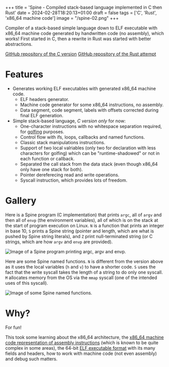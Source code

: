 +++
title = 'Spine - Compiled stack-based language implemented in C then Rust'
date = 2024-02-28T18:20:13+01:00
draft = false
tags = ['C', 'Rust', 'x86_64 machine code']
image = "/spine-02.png"
+++

Compiler of a stack-based simple language down to ELF executable with x86_64 machine code generated by handwritten code (no assembly), which works! First started in C, then a rewrite in Rust was started with better abstractions.

[GitHub repository of the C version](https://github.com/anima-libera/spine-lang)
[GitHub repository of the Rust attempt](https://github.com/anima-libera/spine)

# Features

- Generates working ELF executables with generated x86_64 machine code.
  - ELF headers generator.
  - Machine code generator for some x86_64 instructions, no assembly.
  - Data segment, code segment, labels with offsets corrected during final ELF generation.
- Simple stack-based language, *C version only* for now:
  - One-character instructions with no whitespace separation required, for [golfing](https://en.wikipedia.org/wiki/Code_golf) purposes.
  - Control flow with ifs, loops, callbacks and named functions.
  - Classic stack manipulations instructions.
  - Support of two local valriables (only two for declaration with less characters for golfing) which can be "runtime-shadowed" or not in each function or callback.
  - Separated the call stack from the data stack (even though x86_64 only have one stack for both).
  - Pointer dereferecing read and write operations.
  - Syscall instruction, which provides lots of freedom.

# Gallery 

Here is a Spine program (C implementation) that prints `argc`, all of `argv` and then all of `envp` (the environment variables), all of which is on the stack at the start of program execution on Linux. `N` is a function that prints an integer in base 10, `S` prints a Spine string (pointer and length, which are what is pushed by Spine string literals), and `Z` print null-terminated string (or C strings, which are how `argv` and `envp` are provided).

![Image of a Spine program printing `argc`, `argv` and `envp`.](/spine-01.png)

Here are some Spine named functions. `N` is different from the version above as it uses the local variables (`h` and `v`) to have a shorter code. `S` uses the fact that the write syscall takes the length of a string to do only one syscall. `M` allocates memory from the OS via the `mmap` syscall (one of the intended uses of this syscall).

![Image of some Spine named functions.](/spine-02.png)

# Why?

For fun!

This took some learning about the x86_64 architecture, the [x86_64 machine code representation of assembly instructions](https://cdrdv2-public.intel.com/782156/325383-sdm-vol-2abcd.pdf) (which is known to be quite complex in some areas), the 64-bit [ELF executable format](https://en.wikipedia.org/wiki/Executable_and_Linkable_Format) with its many fields and headers, how to work with machine code (not even assembly) and debug such matters.
